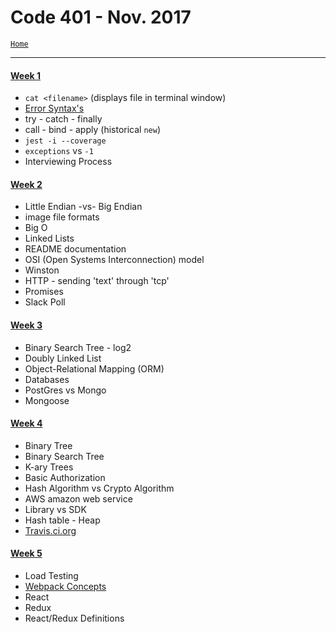 # Code 401 - Nov. 2017
[`Home`](../README.md)
<hr>

#### [Week 1](LJ-code401-week1.md)
- `cat <filename>` (displays file in terminal window)
- [Error Syntax's](https://developer.mozilla.org/en-US/docs/Web/JavaScript/Reference/Global_Objects/Error)
- try - catch - finally
- call - bind - apply (historical `new`)
- `jest -i --coverage`
- `exceptions` vs `-1`
- Interviewing Process

#### [Week 2](LJ-code401-week2.md)
- Little Endian -vs- Big Endian
- image file formats
- Big O
- Linked Lists
- README documentation
- OSI (Open Systems Interconnection) model
- Winston
- HTTP - sending 'text' through 'tcp'
- Promises
- Slack Poll

#### [Week 3](LJ-code401-week3.md)
- Binary Search Tree - log2
- Doubly Linked List
- Object-Relational Mapping (ORM)
- Databases
- PostGres vs Mongo
- Mongoose

#### [Week 4](LJ-code401-week4.md)
- Binary Tree
- Binary Search Tree
- K-ary Trees
- Basic Authorization
- Hash Algorithm vs Crypto Algorithm
- AWS amazon web service
- Library vs SDK
- Hash table - Heap
- [Travis.ci.org](https://travis-ci.org)

#### [Week 5](LJ-code401-week5.md)
- Load Testing
- [Webpack Concepts](https://webpack.js.org/concepts/)
- React
- Redux
- React/Redux Definitions